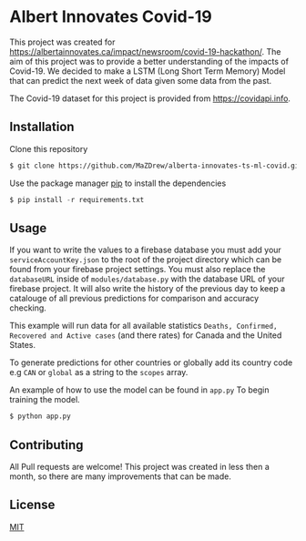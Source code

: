 # Albert Innovates Covid-19

This project was created for https://albertainnovates.ca/impact/newsroom/covid-19-hackathon/.
The aim of this project was to provide a better understanding of the impacts of Covid-19. We decided to make a LSTM (Long Short Term Memory) Model that can predict the next week of data given some data from the past.

The Covid-19 dataset for this project is provided from https://covidapi.info.

## Installation

Clone this repository

```bash
$ git clone https://github.com/MaZDrew/alberta-innovates-ts-ml-covid.git
```

Use the package manager [pip](https://pip.pypa.io/en/stable/) to install the dependencies

```python
$ pip install -r requirements.txt
```

## Usage

If you want to write the values to a firebase database you must add your `serviceAccountKey.json` to the root of the project directory which can be found from your firebase project settings. You must also replace the `databaseURL` inside of `modules/database.py` with the database URL of your firebase project. It will also write the history of the previous day to keep a catalouge of all previous predictions for comparison and accuracy checking.

This example will run data for all available statistics `Deaths, Confirmed, Recovered and Active cases` (and there rates) for Canada and the United States.

To generate predictions for other countries or globally add its country code e.g `CAN` or `global` as a string to the `scopes` array.

An example of how to use the model can be found in `app.py`
To begin training the model.

```python
$ python app.py
```

## Contributing

All Pull requests are welcome!
This project was created in less then a month, so there are many improvements that can be made.

## License
[MIT](https://choosealicense.com/licenses/mit/)
